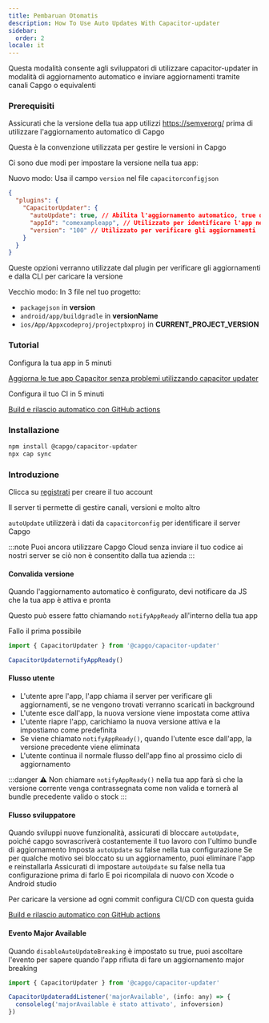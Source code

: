 ```yaml
---
title: Pembaruan Otomatis
description: How To Use Auto Updates With Capacitor-updater
sidebar:
  order: 2
locale: it
---
```


Questa modalità consente agli sviluppatori di utilizzare capacitor-updater in modalità di aggiornamento automatico e inviare aggiornamenti tramite canali Capgo o equivalenti

### Prerequisiti

Assicurati che la versione della tua app utilizzi [https://semverorg/](https://semverorg/) prima di utilizzare l'aggiornamento automatico di Capgo

Questa è la convenzione utilizzata per gestire le versioni in Capgo

Ci sono due modi per impostare la versione nella tua app:

Nuovo modo: Usa il campo `version` nel file `capacitorconfigjson`

```json
{
  "plugins": {
    "CapacitorUpdater": {
      "autoUpdate": true, // Abilita l'aggiornamento automatico, true di default
      "appId": "comexampleapp", // Utilizzato per identificare l'app nel server
      "version": "100" // Utilizzato per verificare gli aggiornamenti
    }
  }
}
```
Queste opzioni verranno utilizzate dal plugin per verificare gli aggiornamenti e dalla CLI per caricare la versione

Vecchio modo:
In 3 file nel tuo progetto:

* `packagejson` in **version**
* `android/app/buildgradle` in **versionName**
* `ios/App/Appxcodeproj/projectpbxproj` in **CURRENT\_PROJECT\_VERSION**

### Tutorial

Configura la tua app in 5 minuti

[Aggiorna le tue app Capacitor senza problemi utilizzando capacitor updater](https://capgoapp/blog/update-your-capacitor-apps-seamlessly-using-capacitor-updater)

Configura il tuo CI in 5 minuti

[Build e rilascio automatico con GitHub actions](https://capgoapp/blog/automatic-build-and-release-with-github-actions)

### Installazione

```bash
npm install @capgo/capacitor-updater
npx cap sync
```

### Introduzione

Clicca su [registrati](https://capgoapp) per creare il tuo account

Il server ti permette di gestire canali, versioni e molto altro

`autoUpdate` utilizzerà i dati da `capacitorconfig` per identificare il server Capgo

:::note
Puoi ancora utilizzare Capgo Cloud senza inviare il tuo codice ai nostri server se ciò non è consentito dalla tua azienda
:::

#### Convalida versione

Quando l'aggiornamento automatico è configurato, devi notificare da JS che la tua app è attiva e pronta

Questo può essere fatto chiamando `notifyAppReady` all'interno della tua app

Fallo il prima possibile

```ts
import { CapacitorUpdater } from '@capgo/capacitor-updater'

CapacitorUpdaternotifyAppReady()
```

#### Flusso utente
* L'utente apre l'app, l'app chiama il server per verificare gli aggiornamenti, se ne vengono trovati verranno scaricati in background
* L'utente esce dall'app, la nuova versione viene impostata come attiva
* L'utente riapre l'app, carichiamo la nuova versione attiva e la impostiamo come predefinita
* Se viene chiamato `notifyAppReady()`, quando l'utente esce dall'app, la versione precedente viene eliminata
* L'utente continua il normale flusso dell'app fino al prossimo ciclo di aggiornamento

:::danger
⚠️ Non chiamare `notifyAppReady()` nella tua app farà sì che la versione corrente venga contrassegnata come non valida e tornerà al bundle precedente valido o stock
:::

#### Flusso sviluppatore

Quando sviluppi nuove funzionalità, assicurati di bloccare `autoUpdate`, poiché capgo sovrascriverà costantemente il tuo lavoro con l'ultimo bundle di aggiornamento
Imposta `autoUpdate` su false nella tua configurazione 
Se per qualche motivo sei bloccato su un aggiornamento, puoi eliminare l'app e reinstallarla
Assicurati di impostare `autoUpdate` su false nella tua configurazione prima di farlo
E poi ricompilala di nuovo con Xcode o Android studio

Per caricare la versione ad ogni commit configura CI/CD con questa guida

[Build e rilascio automatico con GitHub actions](https://capgoapp/blog/automatic-build-and-release-with-github-actions)

#### Evento Major Available

Quando `disableAutoUpdateBreaking` è impostato su true, puoi ascoltare l'evento per sapere quando l'app rifiuta di fare un aggiornamento major breaking

```jsx
import { CapacitorUpdater } from '@capgo/capacitor-updater'

CapacitorUpdateraddListener('majorAvailable', (info: any) => {
  consolelog('majorAvailable è stato attivato', infoversion)
})
```